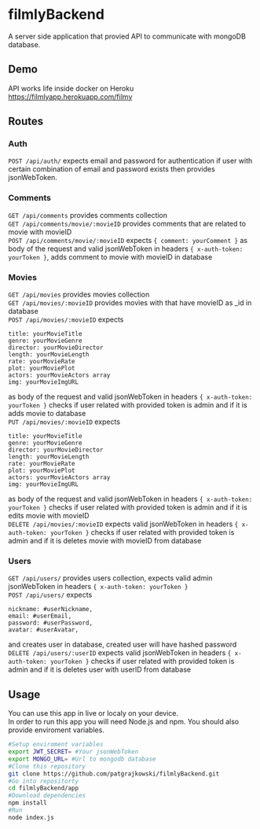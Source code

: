 # filmlyBackend
A server side application that provied API to communicate with mongoDB database.
## Demo
API works life inside docker on Heroku https://filmlyapp.herokuapp.com/filmy
## Routes
### Auth
```POST /api/auth/``` expects email and password for authentication if user with certain combination of email and password exists then provides jsonWebToken.
### Comments
``` GET /api/comments ``` provides comments collection\
``` GET /api/comments/movie/:movieID ``` provides comments that are related to movie with movieID\
``` POST /api/comments/movie/:movieID ``` expects ``` { comment: yourComment } ``` as body of the request and valid jsonWebToken in headers ``` { x-auth-token: yourToken } ```, adds comment to movie with movieID in database
### Movies
``` GET /api/movies ``` provides movies collection\
``` GET /api/movies/:movieID ``` provides movies with that have movieID as _id in database\
``` POST /api/movies/:movieID ``` expects 
```  
title: yourMovieTitle
genre: yourMovieGenre
director: yourMovieDirector
length: yourMovieLength
rate: yourMovieRate
plot: yourMoviePlot
actors: yourMovieActors array
img: yourMovieImgURL
``` 
as body of the request and valid jsonWebToken in headers ``` { x-auth-token: yourToken } ``` checks if user related with provided token is admin and if it is adds movie to database\
``` PUT /api/movies/:movieID ``` expects 
```  
title: yourMovieTitle
genre: yourMovieGenre
director: yourMovieDirector
length: yourMovieLength
rate: yourMovieRate
plot: yourMoviePlot
actors: yourMovieActors array
img: yourMovieImgURL
``` 
as body of the request and valid jsonWebToken in headers ``` { x-auth-token: yourToken } ``` checks if user related with provided token is admin and if it is edits movie with movieID\
``` DELETE /api/movies/:movieID ``` expects valid jsonWebToken in headers ``` { x-auth-token: yourToken } ``` checks if user related with provided token is admin and if it is deletes movie with movieID from database
### Users
``` GET /api/users/ ``` provides users collection, expects valid admin jsonWebToken in headers ``` { x-auth-token: yourToken } ```\
``` POST /api/users/ ``` expects 
```
nickname: #userNickname,
email: #userEmail,
password: #userPassword,
avatar: #userAvatar,
```
and creates user in database, created user will have hashed password\
``` DELETE /api/users/:userID ```  expects valid jsonWebToken in headers ``` { x-auth-token: yourToken } ``` checks if user related with provided token is admin and if it is deletes user with userID from database
## Usage
You can use this app in live or localy on your device.\
In order to run this app you will need Node.js and npm. You should also provide enviroment variables.
```bash
#Setup enviroment variables
export JWT_SECRET= #Your jsonWebToken
export MONGO_URL= #Url to mongodb database
#Clone this repository
git clone https://github.com/patgrajkowski/filmlyBackend.git
#Go into repositorty
cd filmlyBackend/app
#Download dependencies
npm install
#Run
node index.js
```
